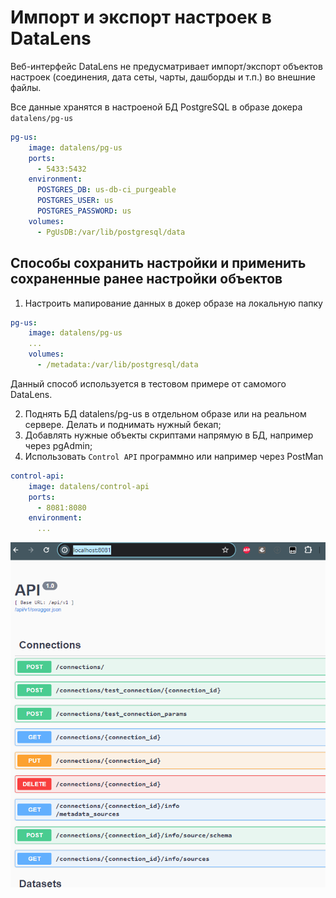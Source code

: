 # Импорт и экспорт настроек в DataLens

Веб-интерфейс DataLens не предусматривает импорт/экспорт объектов настроек (соединения, дата сеты, чарты, дашборды и т.п.) во внешние файлы.

Все данные хранятся в настроеной БД PostgreSQL в образе докера `datalens/pg-us`

```yml
pg-us:
    image: datalens/pg-us
    ports:
      - 5433:5432
    environment:
      POSTGRES_DB: us-db-ci_purgeable
      POSTGRES_USER: us
      POSTGRES_PASSWORD: us
    volumes:
      - PgUsDB:/var/lib/postgresql/data
```

## Способы сохранить настройки и применить сохраненные ранее настройки объектов

1. Настроить мапирование данных в докер образе на локальную папку

```yml
pg-us:
    image: datalens/pg-us
    ...
    volumes:
      - /metadata:/var/lib/postgresql/data
```

Данный способ используется в тестовом примере от самомого DataLens.

2. Поднять БД datalens/pg-us в отдельном образе или на реальном сервере. Делать и поднимать нужный бекап;
3. Добавлять нужные объекты скриптами напрямую в БД, например через pgAdmin;
4. Использовать `Control API` программно или например через PostMan

```yml
control-api:
    image: datalens/control-api
    ports:
      - 8081:8080
    environment:
      ...
```

![Control API](image/control_api.png)